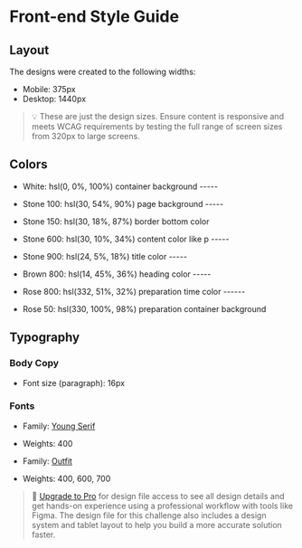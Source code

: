# Front-end Style Guide

## Layout

The designs were created to the following widths:

- Mobile: 375px
- Desktop: 1440px

> 💡 These are just the design sizes. Ensure content is responsive and meets WCAG requirements by testing the full range of screen sizes from 320px to large screens.

## Colors

- White: hsl(0, 0%, 100%) container background -----

- Stone 100: hsl(30, 54%, 90%) page background -----
- Stone 150: hsl(30, 18%, 87%) border bottom color
- Stone 600: hsl(30, 10%, 34%) content color like p -----
- Stone 900: hsl(24, 5%, 18%) title color -----

- Brown 800: hsl(14, 45%, 36%) heading color -----

- Rose 800: hsl(332, 51%, 32%) preparation time color ------
- Rose 50: hsl(330, 100%, 98%) preparation container background

## Typography

### Body Copy

- Font size (paragraph): 16px

### Fonts

- Family: [Young Serif](https://fonts.google.com/specimen/Young+Serif)
- Weights: 400

- Family: [Outfit](https://fonts.google.com/specimen/Outfit)
- Weights: 400, 600, 700

> 💎 [Upgrade to Pro](https://www.frontendmentor.io/pro?ref=style-guide) for design file access to see all design details and get hands-on experience using a professional workflow with tools like Figma. The design file for this challenge also includes a design system and tablet layout to help you build a more accurate solution faster.

